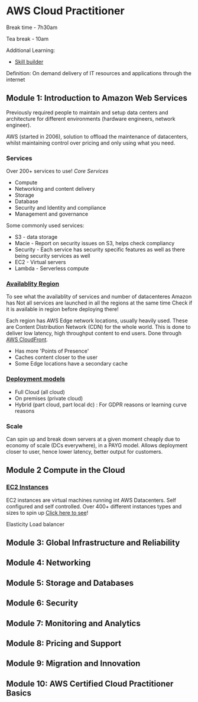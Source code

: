 # AWS Cloud Practitioner

Break time - 7h30am 

Tea break - 10am

Additional Learning:
- [Skill builder](https://explore.skillbuilder.aws)

Definition:
On demand delivery of IT resources and applications through the internet 

## Module 1: Introduction to Amazon Web Services

Previously required people to maintain and setup data centers and architecture for different environments 
(hardware engineers, network engineer).

AWS (started in 2006), solution to offload the maintenance of datacenters, whilst maintaining control over pricing and
only using what you need.

### Services
Over 200+ services to use!
*Core Services*
- Compute
- Networking and content delivery
- Storage
- Database
- Security and Identity and compliance
- Management and governance

Some commonly used services:
- S3 - data storage
- Macie - Report on security issues on S3, helps check compliancy
- Security - Each service has security specific features as well as there being security services as well
- EC2 - Virtual servers
- Lambda - Serverless compute

### [Availablity Region](https://aws.amazon.com/about-aws/global-infrastructure/regions_az/)
To see what the availablity of services and number of datacenteres Amazon has
Not all services are launched in all the regions at the same time
Check if it is available in region before deploying there!

Each region has AWS Edge network locations, usually heavily used. These are Content Distribution Network (CDN) for the 
whole world. This is done to deliver low latency, high throughput content to end users. Done through 
[AWS CloudFront](https://aws.amazon.com/cloudfront/features/?p=ugi&l=na&whats-new-cloudfront.sort-by=item.additionalFields.postDateTime&whats-new-cloudfront.sort-order=desc).
- Has more 'Points of Presence'
- Caches content closer to the user
- Some Edge locations have a secondary cache

### [Deployment models](https://docs.aws.amazon.com/en_us/sdk-for-net/v3/ndg/gs-cloud-deployment.html)
- Full Cloud (all cloud)
- On premises (private cloud)
- Hybrid (part cloud, part local dc) : For GDPR reasons or learning curve reasons

### Scale 
Can spin up and break down servers at a given moment cheaply due to economy of scale (DCs everywhere), in a PAYG model.
Allows deployment closer to user, hence lower latency, better output for customers.

## Module 2 Compute in the Cloud

### [EC2 Instances](https://aws.amazon.com/ec2/?ec2-whats-new.sort-by=item.additionalFields.postDateTime&ec2-whats-new.sort-order=desc)
EC2 instances are virtual machines running int AWS Datacenters. Self configured and self controlled.
Over 400+ different instances types and sizes to spin up [Click here to see](https://aws.amazon.com/ec2/instance-types/)!


Elasticity
Load balancer

## Module 3: Global Infrastructure and Reliability

## Module 4: Networking

## Module 5: Storage and Databases

## Module 6: Security

## Module 7: Monitoring and Analytics

## Module 8: Pricing and Support

## Module 9: Migration and Innovation

## Module 10: AWS Certified Cloud Practitioner Basics